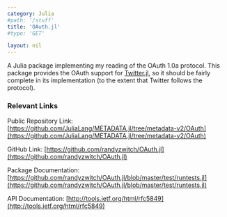 ```yaml
---
category: Julia
#path: '/stuff'
title: 'OAuth.jl'
#type: 'GET'

layout: nil
---
```

A Julia package implementing my reading of the OAuth 1.0a protocol. This package provides the OAuth support for [Twitter.jl](https://github.com/randyzwitch/Twitter.jl), so it should be fairly complete in its implementation (to the extent that Twitter follows the protocol).

### Relevant Links

Public Repository Link: [https://github.com/JuliaLang/METADATA.jl/tree/metadata-v2/OAuth](https://github.com/JuliaLang/METADATA.jl/tree/metadata-v2/OAuth)

GitHub Link: [https://github.com/randyzwitch/OAuth.jl](https://github.com/randyzwitch/OAuth.jl)

Package Documentation: [https://github.com/randyzwitch/OAuth.jl/blob/master/test/runtests.jl](https://github.com/randyzwitch/OAuth.jl/blob/master/test/runtests.jl)

API Documentation: [http://tools.ietf.org/html/rfc5849](http://tools.ietf.org/html/rfc5849)
